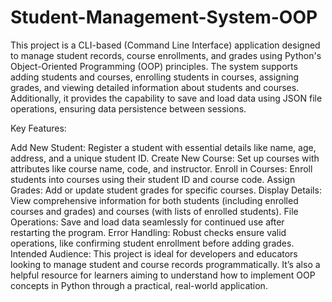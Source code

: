 # Student-Management-System-OOP
This project is a CLI-based (Command Line Interface) application designed to manage student records, course enrollments, and grades using Python's Object-Oriented Programming (OOP) principles. The system supports adding students and courses, enrolling students in courses, assigning grades, and viewing detailed information about students and courses. Additionally, it provides the capability to save and load data using JSON file operations, ensuring data persistence between sessions.

Key Features:

Add New Student: Register a student with essential details like name, age, address, and a unique student ID.
Create New Course: Set up courses with attributes like course name, code, and instructor.
Enroll in Courses: Enroll students into courses using their student ID and course code.
Assign Grades: Add or update student grades for specific courses.
Display Details: View comprehensive information for both students (including enrolled courses and grades) and courses (with lists of enrolled students).
File Operations: Save and load data seamlessly for continued use after restarting the program.
Error Handling: Robust checks ensure valid operations, like confirming student enrollment before adding grades.
Intended Audience: This project is ideal for developers and educators looking to manage student and course records programmatically. It’s also a helpful resource for learners aiming to understand how to implement OOP concepts in Python through a practical, real-world application.
